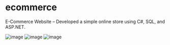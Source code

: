 # ecommerce
E-Commerce Website – Developed a simple online store using C#, SQL, and ASP.NET.

![image](https://github.com/user-attachments/assets/6df66306-be42-4afc-b595-006a0dce0a9b)
![image](https://github.com/user-attachments/assets/6c359128-ce60-4e15-94f5-2ea6f4cee3a2)
![image](https://github.com/user-attachments/assets/ce9dde6c-42b1-4fef-96ec-b5d24b97d5e9)


